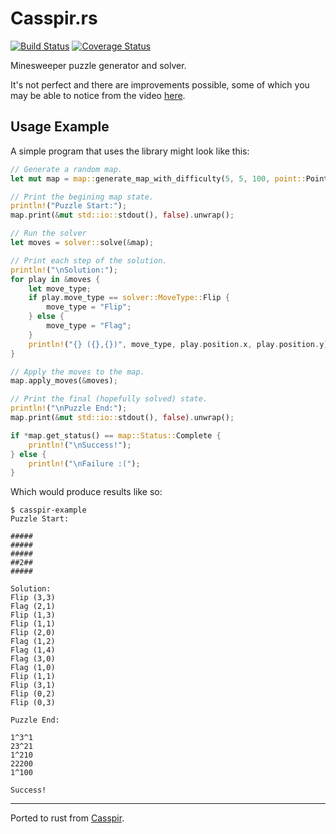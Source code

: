 # Casspir.rs

[![Build Status](https://travis-ci.org/d0x2f/Casspir.rs.svg?branch=master)](https://travis-ci.org/d0x2f/Casspir.rs)
[![Coverage Status](https://coveralls.io/repos/github/d0x2f/Casspir.rs/badge.svg)](https://coveralls.io/github/d0x2f/Casspir.rs)

Minesweeper puzzle generator and solver.

It's not perfect and there are improvements possible, some of which you may be able to notice from the video [here](https://www.youtube.com/watch?v=qlBwNXP5lfM).

## Usage Example

A simple program that uses the library might look like this:

```rust
// Generate a random map.
let mut map = map::generate_map_with_difficulty(5, 5, 100, point::Point { x: 2, y: 3 });

// Print the begining map state.
println!("Puzzle Start:");
map.print(&mut std::io::stdout(), false).unwrap();

// Run the solver
let moves = solver::solve(&map);

// Print each step of the solution.
println!("\nSolution:");
for play in &moves {
    let move_type;
    if play.move_type == solver::MoveType::Flip {
        move_type = "Flip";
    } else {
        move_type = "Flag";
    }
    println!("{} ({},{})", move_type, play.position.x, play.position.y);
}

// Apply the moves to the map.
map.apply_moves(&moves);

// Print the final (hopefully solved) state.
println!("\nPuzzle End:");
map.print(&mut std::io::stdout(), false).unwrap();

if *map.get_status() == map::Status::Complete {
    println!("\nSuccess!");
} else {
    println!("\nFailure :(");
}
```

Which would produce results like so:

```
$ casspir-example
Puzzle Start:

#####
#####
#####
##2##
#####

Solution:
Flip (3,3)
Flag (2,1)
Flip (1,3)
Flip (1,1)
Flip (2,0)
Flag (1,2)
Flag (1,4)
Flag (3,0)
Flag (1,0)
Flip (1,1)
Flip (3,1)
Flip (0,2)
Flip (0,3)

Puzzle End:

1^3^1
23^21
1^210
22200
1^100

Success!
```

---
Ported to rust from [Casspir](https://github.com/d0x2f/Casspir).